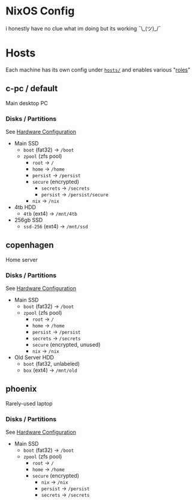 # NixOS Config
i honestly have no clue what im doing but its working ¯\\\_(ツ)_/¯

# Hosts
Each machine has its own config under [`hosts/`](hosts/) and enables various "[roles](roles/)"

## c-pc / default
Main desktop PC

### Disks / Partitions
See [Hardware Configuration](hosts/c-pc/hardware-configuration.nix)
- Main SSD
    - `boot` (fat32) -> `/boot`
    - `zpool` (zfs pool)
        - `root` -> `/`
        - `home` -> `/home`
        - `persist` -> `/persist`
        - `secure` (encrypted)
            - `secrets` -> `/secrets`
            - `persist` -> `/persist/secure`
        - `nix` -> `/nix`
- 4tb HDD
    - `4tb` (ext4) -> `/mnt/4tb`
- 256gb SSD
    - `ssd-256` (ext4) -> `/mnt/ssd`

## copenhagen
Home server

### Disks / Partitions
See [Hardware Configuration](hosts/copenhagen/hardware-configuration.nix)
- Main SSD
    - `boot` (fat32) -> `/boot`
    - `zpool` (zfs pool)
        - `root` -> `/`
        - `home` -> `/home`
        - `persist` -> `/persist`
        - `secrets` -> `/secrets`
        - `secure` (encrypted, unused)
        - `nix` -> `/nix`
- Old Server HDD
    - `boot` (fat32, unlabeled)
    - `box` (ext4) -> `/mnt/old`

## phoenix
Rarely-used laptop

### Disks / Partitions
See [Hardware Configuration](hosts/phoenix/hardware-configuration.nix)
- Main SSD
    - `boot` (fat32) -> `/boot`
    - `zpool` (zfs pool)
        - `root` -> `/`
        - `home` -> `/home`
        - `secure` (encrypted)
            - `nix` -> `/nix`
            - `persist` -> `/persist`
            - `secrets` -> `/secrets`
